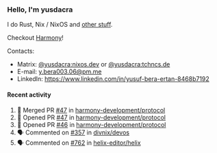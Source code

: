 ### Hello, I'm yusdacra

I do Rust, Nix / NixOS and [other stuff](https://yusdacra.gitlab.io/about).

Checkout [Harmony](https://github.com/harmony-development)!

Contacts:
- Matrix: [@yusdacra:nixos.dev](https://matrix.to/#/@yusdacra:nixos.dev) or [@yusdacra:tchncs.de](https://matrix.to/#/@yusdacra:tchncs.de)
- E-mail: y.bera003.06@pm.me
- LinkedIn: https://www.linkedin.com/in/yusuf-bera-ertan-8468b7192

#### Recent activity

<!--START_SECTION:activity-->
1. 🎉 Merged PR [#47](https://github.com/harmony-development/protocol/pull/47) in [harmony-development/protocol](https://github.com/harmony-development/protocol)
2. 💪 Opened PR [#47](https://github.com/harmony-development/protocol/pull/47) in [harmony-development/protocol](https://github.com/harmony-development/protocol)
3. 💪 Opened PR [#46](https://github.com/harmony-development/protocol/pull/46) in [harmony-development/protocol](https://github.com/harmony-development/protocol)
4. 🗣 Commented on [#357](https://github.com/divnix/devos/issues/357) in [divnix/devos](https://github.com/divnix/devos)
5. 🗣 Commented on [#762](https://github.com/helix-editor/helix/issues/762) in [helix-editor/helix](https://github.com/helix-editor/helix)
<!--END_SECTION:activity-->
